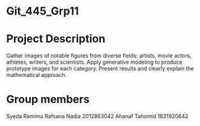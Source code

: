 # Git_445_Grp11
# Project Description

Gather images of notable figures from diverse fields: artists, movie actors, athletes, writers, and scientists. Apply generative modeling to produce prototype images for each category. Present results and clearly explain the mathematical approach.
 
# Group members 
 
Syeda Ramima Rafsana Nadia 2012863042
Ahanaf Tahomid 1831920642